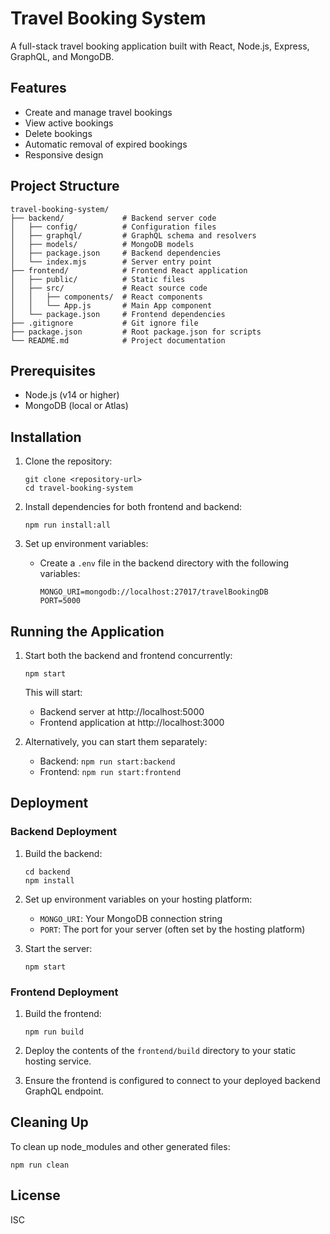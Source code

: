 # Travel Booking System

A full-stack travel booking application built with React, Node.js, Express, GraphQL, and MongoDB.

## Features

- Create and manage travel bookings
- View active bookings
- Delete bookings
- Automatic removal of expired bookings
- Responsive design

## Project Structure

```
travel-booking-system/
├── backend/             # Backend server code
│   ├── config/          # Configuration files
│   ├── graphql/         # GraphQL schema and resolvers
│   ├── models/          # MongoDB models
│   ├── package.json     # Backend dependencies
│   └── index.mjs        # Server entry point
├── frontend/            # Frontend React application
│   ├── public/          # Static files
│   ├── src/             # React source code
│   │   ├── components/  # React components
│   │   └── App.js       # Main App component
│   └── package.json     # Frontend dependencies
├── .gitignore           # Git ignore file
├── package.json         # Root package.json for scripts
└── README.md            # Project documentation
```

## Prerequisites

- Node.js (v14 or higher)
- MongoDB (local or Atlas)

## Installation

1. Clone the repository:
   ```
   git clone <repository-url>
   cd travel-booking-system
   ```

2. Install dependencies for both frontend and backend:
   ```
   npm run install:all
   ```

3. Set up environment variables:
   - Create a `.env` file in the backend directory with the following variables:
     ```
     MONGO_URI=mongodb://localhost:27017/travelBookingDB
     PORT=5000
     ```

## Running the Application

1. Start both the backend and frontend concurrently:
   ```
   npm start
   ```

   This will start:
   - Backend server at http://localhost:5000
   - Frontend application at http://localhost:3000

2. Alternatively, you can start them separately:
   - Backend: `npm run start:backend`
   - Frontend: `npm run start:frontend`

## Deployment

### Backend Deployment

1. Build the backend:
   ```
   cd backend
   npm install
   ```

2. Set up environment variables on your hosting platform:
   - `MONGO_URI`: Your MongoDB connection string
   - `PORT`: The port for your server (often set by the hosting platform)

3. Start the server:
   ```
   npm start
   ```

### Frontend Deployment

1. Build the frontend:
   ```
   npm run build
   ```

2. Deploy the contents of the `frontend/build` directory to your static hosting service.

3. Ensure the frontend is configured to connect to your deployed backend GraphQL endpoint.

## Cleaning Up

To clean up node_modules and other generated files:

```
npm run clean
```

## License

ISC 